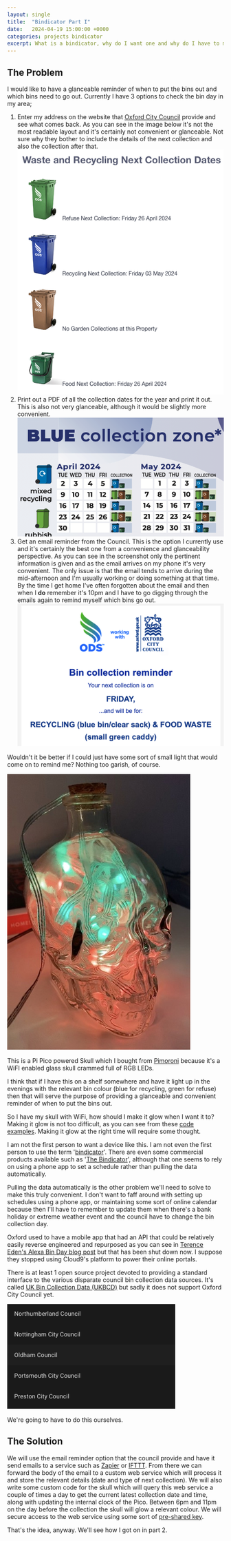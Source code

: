 ```yaml
---
layout: single
title:  "Bindicator Part I"
date:   2024-04-19 15:00:00 +0000
categories: projects bindicator
excerpt: What is a bindicator, why do I want one and why do I have to make it myself?
---
```


## The Problem

I would like to have a glanceable reminder of when to put the bins out and which bins need to go out. Currently I have 3 options to check the bin day in my area;

1. Enter my address on the website that [Oxford City Council](https://www.oxford.gov.uk) provide and see what comes back. As you can see in the image below it's not the most readable layout and it's certainly not convenient or glanceable. Not sure why they bother to include the details of the next collection and also the collection after that.
  ![Screenshot of a website showing bin collection dates. The text is small, there is no particular order to the data](/assets/images/oxford_bin_collection.png)
2. Print out a PDF of all the collection dates for the year and print it out. This is also not very glanceable, although it would be slightly more convenient.
  ![Cropped screenshot of a PDF that lists all the bin collection days in my area for the year. There's a lot of info packed in](/assets/images/oxford_bin_zones.png)
3. Get an email reminder from the Council. This is the option I currently use and it's certainly the best one from a convenience and glanceability perspective. As you can see in the screenshot only the pertinent information is given and as the email arrives on my phone it's very convenient. The only issue is that the email tends to arrive during the mid-afternoon and I'm usually working or doing something at that time. By the time I get home I've often forgotten about the email and then when I **do** remember it's 10pm and I have to go digging through the emails again to remind myself which bins go out.
  ![Cropped screenshot of an email showing the next bin collection. It only shows the relevant information and is quite readable](/assets/images/oxford_bin_email.png)

Wouldn't it be better if I could just have some sort of small light that would come on to remind me? Nothing too garish, of course.

![Photo of a clear glass skull shaped bottled stuffed full of multicoloured LEDs](/assets/images/plasma_skull.jpeg)

This is a Pi Pico powered Skull which I bought from [Pimoroni](https://shop.pimoroni.com/products/wireless-plasma-kit?variant=40362173399123) because it's a WiFI enabled glass skull crammed full of RGB LEDs.

I think that if I have this on a shelf somewhere and have it light up in the evenings with the relevant bin colour (blue for recycling, green for refuse) then that will serve the purpose of providing a glanceable and convenient reminder of when to put the bins out.

So I have my skull with WiFi, how should I make it glow when I want it to? Making it glow is not too difficult, as you can see from these [code examples](https://github.com/pimoroni/pimoroni-pico/tree/main/micropython/examples/plasma_stick). Making it glow at the right time will require some thought.

I am not the first person to want a device like this. I am not even the first person to use the term '[bindicator](https://twitter.com/tarbard/status/1002464120447397888?lang=en)'. There are even some commercial products available such as '[The Bindicator](https://www.bindicator.net)', although that one seems to rely on using a phone app to set a schedule rather than pulling the data automatically.

Pulling the data automatically is the other problem we'll need to solve to make this truly convenient. I don't want to faff around with setting up schedules using a phone app, or maintaining some sort of online calendar because then I'll have to remember to update them when there's a bank holiday or extreme weather event and the council have to change the bin collection day.

Oxford used to have a mobile app that had an API that could be relatively easily reverse engineered and repurposed as you can see in [Terence Eden's Alexa Bin Day blog post](https://shkspr.mobi/blog/2017/07/alexa-what-bin-day-is-it/) but that has been shut down now. I suppose they stopped using Cloud9's platform to power their online portals.

There is at least 1 open source project devoted to providing a standard interface to the various disparate council bin collection data sources. It's called [UK Bin Collection Data (UKBCD)](https://github.com/robbrad/UKBinCollectionData) but sadly it does not support Oxford City Council yet.

![Screenshot of a list of supported councils for the UK Bin Collection Data integration for Home Assistant. Oxford is not on the list.](/assets/images/oxford_bin_homeassistant.png)

We're going to have to do this ourselves.

## The Solution

We will use the email reminder option that the council provide and have it send emails to a service such as [Zapier](https://zapier.com) or [IFTTT](https://ifttt.com). From there we can forward the body of the email to a custom web service which will process it and store the relevant details (date and type of next collection). We will also write some custom code for the skull which will query this web service a couple of times a day to get the current latest collection date and time, along with updating the internal clock of the Pico. Between 6pm and 11pm on the day before the collection the skull will glow a relevant colour. We will secure access to the web service using some sort of [pre-shared key](https://en.wikipedia.org/wiki/Pre-shared_key).

That's the idea, anyway. We'll see how I got on in part 2.
